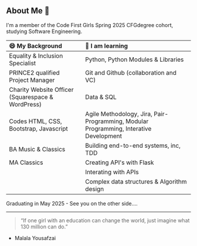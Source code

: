 ## About Me 👋

I'm a member of the Code First Girls Spring 2025 CFGdegree cohort, studying Software Engineering.

|😄 My Background | 🌱 I am learning |
| :------------- | :------------- |
| Equality & Inclusion Specialist | Python, Python Modules & Libraries|
| PRINCE2 qualified Project Manager  | Git and Github (collaboration and VC) |
| Charity Website Officer (Squarespace & WordPress) | Data & SQL |
| Codes HTML, CSS, Bootstrap, Javascript | Agile Methodology, Jira, Pair-Programming, Modular Programming, Interative Development |
| BA Music & Classics | Building end-to-end systems, inc, TDD |
| MA Classics | Creating API's with Flask |
|   | Interating with APIs |
|   | Complex data structures & Algorithm design |

Graduating in May 2025 - See you on the other side....

---

> “If one girl with an education can change the world, just imagine what 130 million can do.”

- Malala Yousafzai
